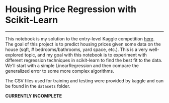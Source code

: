 # Housing Price Regression with Scikit-Learn
___
This notebook is my solution to the entry-level Kaggle competition [here](https://www.kaggle.com/c/house-prices-advanced-regression-techniques/overview). The goal of this project is to predict housing prices given some data on the house (sqft, # bedrooms/bathrooms, yard space, etc.). This is a very well-explored topic, and my goal with this notebook is to experiment with different regression techniques in scikit-learn to find the best fit to the data. We'll start with a simple LinearRegression and then compare the generalized error to some more complex algorithms.

The CSV files used for training and testing were provided by kaggle and can be found in the `datasets` folder.

**CURRENTLY INCOMPLETE**